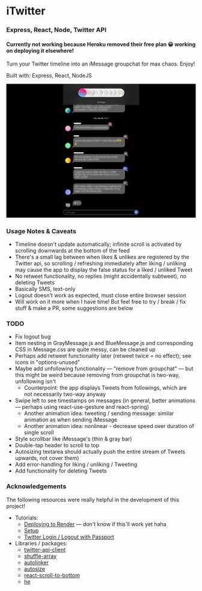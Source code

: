 # iTwitter
### Express, React, Node, Twitter API
#### Currently not working because Heroku removed their free plan 😀 working on deploying it elsewhere!
Turn your Twitter timeline into an iMessage groupchat for max chaos. Enjoy!

Built with: Express, React, NodeJS

![iMessage groupchat with texts as Tweets](screenshot.png)

### Usage Notes & Caveats
- Timeline doesn't update automatically; infinite scroll is activated by scrolling downwards at the bottom of the feed
- There's a small lag between when likes & unlikes are registered by the Twitter api, so scrolling / refreshing immediately after liking / unliking may cause the app to display the false status for a liked / unliked Tweet
- No retweet functionality, no replies (might accidentally subtweet), no deleting Tweets
- Basically SMS, text-only
- Logout doesn't work as expected, must close entire browser session
- Will work on it more when I have time! But feel free to try / break / fix stuff & make a PR, some suggestions are below

### TODO
- Fix logout bug
- Item nesting in GrayMessage.js and BlueMessage.js and corresponding CSS in Message.css are quite messy, can be cleaned up
- Perhaps add retweet functionality later (retweet twice = no effect); see icons in "options-unused"
- Maybe add unfollowing functionality — "remove from groupchat" — but this might be weird because removing from groupchat is
  two-way, unfollowing isn't
  - Counterpoint: the app displays Tweets from followings, which are not necessarily two-way anyway
- Swipe left to see timestamps on messages (in general, better animations — perhaps using react-use-gesture and react-spring)
  - Another animation idea: tweeting / sending message: similar animation as when sending iMessage
  - Another animation idea: nonlinear - decrease speed over duration of single scroll
- Style scrollbar like iMessage's (thin & gray bar)
- Double-tap header to scroll to top
- Autosizing textarea should actually push the entire stream of Tweets upwards, not cover them)
- Add error-handling for liking / unliking / Tweeting
- Add functionality for deleting Tweets

### Acknowledgements
The following resources were really helpful in the development of this project!
- Tutorials:
    - [Deploying to Render](https://dev.to/gregpetropoulos/render-deployment-free-tier-of-mern-app-52mk) — don't know if this'll work yet haha
    - [Setup](https://www.freecodecamp.org/news/how-to-create-a-react-app-with-a-node-backend-the-complete-guide/)
    - [Twitter Login / Logout with Passport](https://medium.com/swlh/setting-up-twitter-oauth-with-node-and-passport-js-2298296b237c)
- Libraries / packages:
    - [twitter-api-client](https://www.npmjs.com/package/twitter-api-client)
    - [shuffle-array](https://www.npmjs.com/package/shuffle-array)
    - [autolinker](https://www.npmjs.com/package/autolinker)
    - [autosize](https://www.npmjs.com/package/autosize)
    - [react-scroll-to-bottom](https://www.npmjs.com/package/react-scroll-to-bottom)
    - [he](https://www.npmjs.com/package/he)
